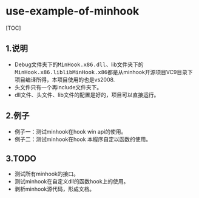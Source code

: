 # use-example-of-minhook


[TOC]


## 1.说明
* Debug文件夹下的<kbd>MinHook.x86.dll</kbd>、lib文件夹下的<kbd>MinHook.x86.lib</kbd><kbd>libMinHook.x86</kbd>都是从minhook开源项目VC9目录下项目编译所得，本项目使用的也是vs2008.
* 头文件只有一个再include文件夹下。
* dll文件、头文件、lib文件的配置是好的，项目可以直接运行。

## 2.例子

* 例子一：测试minhook在hook win api的使用。
* 例子二：测试minhook在hook 本程序自定以函数的使用。

## 3.TODO

* 测试所有minhook的接口。
* 测试minhook在自定义dll的函数hook上的使用。
* 剥析minhook源代码，形成文档。


